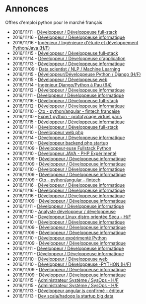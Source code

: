 # Annonces

Offres d'emploi python pour le marché français

* 2016/11/11 - [Développeur / Développeuse full-stack](http://www.pyjobs.fr/jobs/details/4056/developpeur-developpeuse-full-stack "Développeur / Développeuse full-stack")
* 2016/11/16 - [Développeur / Développeuse informatique](http://www.pyjobs.fr/jobs/details/4087/developpeur-developpeuse-informatique "Développeur / Développeuse informatique")
* 2016/11/16 - [Ingénieur / Ingénieure d'étude et développement Python/Java (H/F)](http://www.pyjobs.fr/jobs/details/4086/ingenieur-ingenieure-detude-et-developpement-python-java-h-f "Ingénieur / Ingénieure d'étude et développement Python/Java (H/F)")
* 2016/11/15 - [Développeur / Développeuse full-stack](http://www.pyjobs.fr/jobs/details/4077/developpeur-developpeuse-full-stack "Développeur / Développeuse full-stack")
* 2016/11/14 - [Développeur / Développeuse d'application](http://www.pyjobs.fr/jobs/details/4072/developpeur-developpeuse-dapplication "Développeur / Développeuse d'application")
* 2016/11/13 - [Développeur / Développeuse informatique](http://www.pyjobs.fr/jobs/details/4062/developpeur-developpeuse-informatique "Développeur / Développeuse informatique")
* 2016/11/09 - [Data scientist / NLP / Machine Learning](http://www.pyjobs.fr/jobs/details/4041/data-scientist-nlp-machine-learning "Data scientist / NLP / Machine Learning")
* 2016/11/15 - [Développeur/Développeuse Python / Django (H/F)](http://www.pyjobs.fr/jobs/details/4085/developpeur-developpeuse-python-django-h-f "Développeur/Développeuse Python / Django (H/F)")
* 2016/11/15 - [Développeur / Développeuse web](http://www.pyjobs.fr/jobs/details/4076/developpeur-developpeuse-web "Développeur / Développeuse web")
* 2016/11/14 - [Ingénieur Django/Python à Pau (64)](http://www.pyjobs.fr/jobs/details/4071/ingenieur-django-python-a-pau-64 "Ingénieur Django/Python à Pau (64)")
* 2016/11/12 - [Développeur / Développeuse informatique](http://www.pyjobs.fr/jobs/details/4061/developpeur-developpeuse-informatique "Développeur / Développeuse informatique")
* 2016/11/11 - [Développeur / Développeuse informatique](http://www.pyjobs.fr/jobs/details/4055/developpeur-developpeuse-informatique "Développeur / Développeuse informatique")
* 2016/11/16 - [Développeur / Développeuse full-stack](http://www.pyjobs.fr/jobs/details/4084/developpeur-developpeuse-full-stack "Développeur / Développeuse full-stack")
* 2016/11/12 - [Développeur / Développeuse informatique](http://www.pyjobs.fr/jobs/details/4060/developpeur-developpeuse-informatique "Développeur / Développeuse informatique")
* 2016/11/10 - [Cto - python/angular - fintech française](http://www.pyjobs.fr/jobs/details/4049/cto-python-angular-fintech-francaise "Cto - python/angular - fintech française")
* 2016/11/10 - [Expert python - prototypage virtuel paris](http://www.pyjobs.fr/jobs/details/4050/expert-python-prototypage-virtuel-paris "Expert python - prototypage virtuel paris")
* 2016/11/15 - [Développeur / Développeuse informatique](http://www.pyjobs.fr/jobs/details/4074/developpeur-developpeuse-informatique "Développeur / Développeuse informatique")
* 2016/11/14 - [Développeur / Développeuse full-stack](http://www.pyjobs.fr/jobs/details/4070/developpeur-developpeuse-full-stack "Développeur / Développeuse full-stack")
* 2016/11/10 - [Developpeur web php](http://www.pyjobs.fr/jobs/details/4048/developpeur-web-php "Developpeur web php")
* 2016/11/14 - [Développeur / Développeuse informatique](http://www.pyjobs.fr/jobs/details/4069/developpeur-developpeuse-informatique "Développeur / Développeuse informatique")
* 2016/11/10 - [Développeur backend php startup](http://www.pyjobs.fr/jobs/details/4046/developpeur-backend-php-startup "Développeur backend php startup")
* 2016/11/09 - [Développeur·euse Fullstack Python](http://www.pyjobs.fr/jobs/details/4039/developpeur-euse-fullstack-python "Développeur·euse Fullstack Python")
* 2016/11/10 - [Développeur JAVA - PHP Expérimenté](http://www.pyjobs.fr/jobs/details/4047/developpeur-java-php-experimente "Développeur JAVA - PHP Expérimenté")
* 2016/11/09 - [Développeur / Développeuse informatique](http://www.pyjobs.fr/jobs/details/4019/developpeur-developpeuse-informatique "Développeur / Développeuse informatique")
* 2016/11/09 - [Développeur / Développeuse informatique](http://www.pyjobs.fr/jobs/details/4020/developpeur-developpeuse-informatique "Développeur / Développeuse informatique")
* 2016/11/10 - [Développeur / Développeuse informatique](http://www.pyjobs.fr/jobs/details/4045/developpeur-developpeuse-informatique "Développeur / Développeuse informatique")
* 2016/11/09 - [Développeur / Développeuse informatique](http://www.pyjobs.fr/jobs/details/4018/developpeur-developpeuse-informatique "Développeur / Développeuse informatique")
* 2016/11/09 - [Cto - python/angular - fintech](http://www.pyjobs.fr/jobs/details/4037/cto-python-angular-fintech "Cto - python/angular - fintech")
* 2016/11/16 - [Développeur / Développeuse informatique](http://www.pyjobs.fr/jobs/details/4083/developpeur-developpeuse-informatique "Développeur / Développeuse informatique")
* 2016/11/16 - [Développeur / Développeuse informatique](http://www.pyjobs.fr/jobs/details/4082/developpeur-developpeuse-informatique "Développeur / Développeuse informatique")
* 2016/11/16 - [Développeur / Développeuse informatique](http://www.pyjobs.fr/jobs/details/4081/developpeur-developpeuse-informatique "Développeur / Développeuse informatique")
* 2016/11/09 - [Développeur / Développeuse informatique](http://www.pyjobs.fr/jobs/details/4038/developpeur-developpeuse-informatique "Développeur / Développeuse informatique")
* 2016/11/11 - [Développeur / Développeuse informatique](http://www.pyjobs.fr/jobs/details/4059/developpeur-developpeuse-informatique "Développeur / Développeuse informatique")
* 2016/11/10 - [Analyste développeur / développeuse](http://www.pyjobs.fr/jobs/details/4043/analyste-developpeur-developpeuse "Analyste développeur / développeuse")
* 2016/11/14 - [Developpeur Linux distro orientée Sécu - H/F](http://www.pyjobs.fr/jobs/details/4073/developpeur-linux-distro-orientee-secu-h-f "Developpeur Linux distro orientée Sécu - H/F")
* 2016/11/10 - [Développeur / Développeuse informatique](http://www.pyjobs.fr/jobs/details/4044/developpeur-developpeuse-informatique "Développeur / Développeuse informatique")
* 2016/11/09 - [Développeur / Développeuse informatique](http://www.pyjobs.fr/jobs/details/4032/developpeur-developpeuse-informatique "Développeur / Développeuse informatique")
* 2016/11/09 - [Développeur / Développeuse informatique](http://www.pyjobs.fr/jobs/details/4035/developpeur-developpeuse-informatique "Développeur / Développeuse informatique")
* 2016/11/10 - [Développeur expérimenté Python](http://www.pyjobs.fr/jobs/details/4052/developpeur-experimente-python "Développeur expérimenté Python")
* 2016/11/09 - [Développeur / Développeuse informatique](http://www.pyjobs.fr/jobs/details/4034/developpeur-developpeuse-informatique "Développeur / Développeuse informatique")
* 2016/11/11 - [Développeur / Développeuse informatique](http://www.pyjobs.fr/jobs/details/4057/developpeur-developpeuse-informatique "Développeur / Développeuse informatique")
* 2016/11/11 - [Développeur / Développeuse informatique](http://www.pyjobs.fr/jobs/details/4058/developpeur-developpeuse-informatique "Développeur / Développeuse informatique")
* 2016/11/10 - [Développeur / Développeuse web](http://www.pyjobs.fr/jobs/details/4054/developpeur-developpeuse-web "Développeur / Développeuse web")
* 2016/11/10 - [Développeur / Développeuse -PYTHON (H/F)](http://www.pyjobs.fr/jobs/details/4051/developpeur-developpeuse-python-h-f "Développeur / Développeuse -PYTHON (H/F)")
* 2016/11/09 - [Développeur / Développeuse informatique](http://www.pyjobs.fr/jobs/details/4025/developpeur-developpeuse-informatique "Développeur / Développeuse informatique")
* 2016/11/09 - [Développeur / Développeuse informatique](http://www.pyjobs.fr/jobs/details/4026/developpeur-developpeuse-informatique "Développeur / Développeuse informatique")
* 2016/11/15 - [Administrateur Système / SysOps - H/F](http://www.pyjobs.fr/jobs/details/4079/administrateur-systeme-sysops-h-f "Administrateur Système / SysOps - H/F")
* 2016/11/15 - [Administrateur Système / SysOps - H/F](http://www.pyjobs.fr/jobs/details/4080/administrateur-systeme-sysops-h-f "Administrateur Système / SysOps - H/F")
* 2016/11/13 - [Développeur angular.js confirmé - éditeur](http://www.pyjobs.fr/jobs/details/4067/developpeur-angular-js-confirme-editeur "Développeur angular.js confirmé - éditeur")
* 2016/11/13 - [Dev scala/hadoop la startup big data](http://www.pyjobs.fr/jobs/details/4068/dev-scala-hadoop-la-startup-big-data "Dev scala/hadoop la startup big data")


